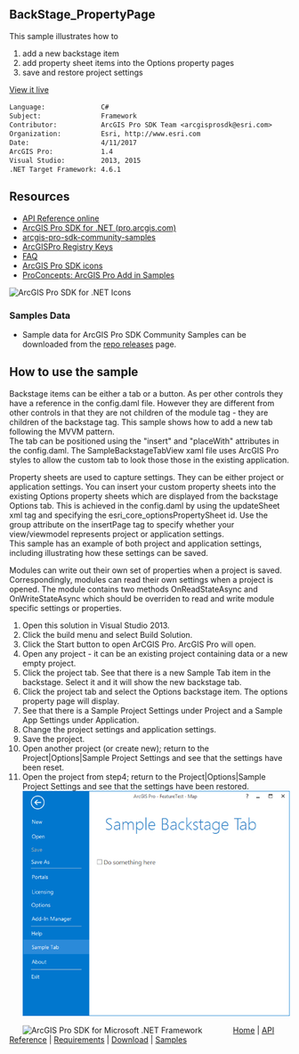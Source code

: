 ## BackStage_PropertyPage

<!-- TODO: Write a brief abstract explaining this sample -->
This sample illustrates how to   
  
1. add a new backstage item    
2. add property sheet items into the Options property pages  
3. save and restore project settings  
  


<a href="http://pro.arcgis.com/en/pro-app/sdk/" target="_blank">View it live</a>

<!-- TODO: Fill this section below with metadata about this sample-->
```
Language:              C#
Subject:               Framework
Contributor:           ArcGIS Pro SDK Team <arcgisprosdk@esri.com>
Organization:          Esri, http://www.esri.com
Date:                  4/11/2017
ArcGIS Pro:            1.4
Visual Studio:         2013, 2015
.NET Target Framework: 4.6.1
```

## Resources

* [API Reference online](http://pro.arcgis.com/en/pro-app/sdk/api-reference)
* <a href="http://pro.arcgis.com/en/pro-app/sdk/" target="_blank">ArcGIS Pro SDK for .NET (pro.arcgis.com)</a>
* [arcgis-pro-sdk-community-samples](http://github.com/Esri/arcgis-pro-sdk-community-samples)
* [ArcGISPro Registry Keys](http://github.com/Esri/arcgis-pro-sdk/wiki/ArcGIS-Pro-Registry-Keys)
* [FAQ](http://github.com/Esri/arcgis-pro-sdk/wiki/FAQ)
* [ArcGIS Pro SDK icons](https://github.com/Esri/arcgis-pro-sdk/releases/tag/1.4.0.7198)
* [ProConcepts: ArcGIS Pro Add in Samples](https://github.com/Esri/arcgis-pro-sdk-community-samples/wiki/ProConcepts-ArcGIS-Pro-Add-in-Samples)

![ArcGIS Pro SDK for .NET Icons](https://esri.github.io/arcgis-pro-sdk/images/Home/Image-of-icons.png "ArcGIS Pro SDK Icons")

### Samples Data

* Sample data for ArcGIS Pro SDK Community Samples can be downloaded from the [repo releases](https://github.com/Esri/arcgis-pro-sdk-community-samples/releases) page.  

## How to use the sample
<!-- TODO: Explain how this sample can be used. To use images in this section, create the image file in your sample project's screenshots folder. Use relative url to link to this image using this syntax: ![My sample Image](FacePage/SampleImage.png) -->
Backstage items can be either a tab or a button. As per other controls they have a reference in the config.daml file.  However they are different from other controls  in that they are not children of the module tag - they are children of the backstage tag. This sample shows how to add a new tab following the MVVM pattern.   
The tab can be positioned using the "insert" and "placeWith" attributes in the config.daml.  The SampleBackstageTabView xaml file uses ArcGIS Pro styles to  allow the custom tab to look those those in the existing application.  
  
Property sheets are used to capture settings. They can be either project or application settings. You can insert your custom property sheets into the existing Options property sheets which are displayed from the backstage Options tab.  This is achieved in the config.daml by using the updateSheet xml tag and specifying the  esri_core_optionsPropertySheet id.  Use the group attribute on the insertPage tag to specify whether your view/viewmodel represents project or application settings.   
This sample has an example of both project and application settings, including illustrating how these settings can be saved.   

  
Modules can write out their own set of properties when a project is saved. Correspondingly, modules can read their own settings when a project is opened.  The module contains two methods OnReadStateAsync and OnWriteStateAsync which should be overriden to read and write module specific settings or properties.   

  
  
1. Open this solution in Visual Studio 2013.    
1. Click the build menu and select Build Solution.  
1. Click the Start button to open ArCGIS Pro.  ArcGIS Pro will open.  
1. Open any project - it can be an existing project containing data or a new empty project.  
1. Click the project tab.  See that there is a new Sample Tab item in the backstage.  Select it and it will show the new backstage tab.  
1. Click the project tab and select the Options backstage item.  The options property page will display.  
1. See that there is a Sample Project Settings under Project and a Sample App Settings under Application.   
1. Change the project settings and application settings.   
1. Save the project.  
1. Open another project (or create new); return to the Project|Options|Sample Project Settings and see that the settings have been reset.  
1. Open the project from step4; return to the Project|Options|Sample Project Settings and see that the settings have been restored.  
![UI](Screenshots/Screen.png)  
  


<!-- End -->

&nbsp;&nbsp;&nbsp;&nbsp;&nbsp;&nbsp;<img src="http://esri.github.io/arcgis-pro-sdk/images/ArcGISPro.png"  alt="ArcGIS Pro SDK for Microsoft .NET Framework" height = "20" width = "20" align="top"  >
&nbsp;&nbsp;&nbsp;&nbsp;&nbsp;&nbsp;&nbsp;&nbsp;&nbsp;&nbsp;&nbsp;&nbsp;
[Home](https://github.com/Esri/arcgis-pro-sdk/wiki) | <a href="http://pro.arcgis.com/en/pro-app/sdk/api-reference" target="_blank">API Reference</a> | [Requirements](https://github.com/Esri/arcgis-pro-sdk/wiki#requirements) | [Download](https://github.com/Esri/arcgis-pro-sdk/wiki#installing-arcgis-pro-sdk-for-net) | <a href="http://github.com/esri/arcgis-pro-sdk-community-samples" target="_blank">Samples</a>
